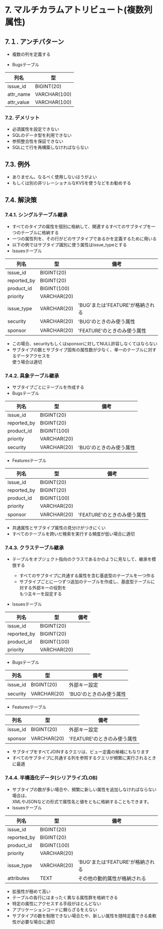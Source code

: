 # 7. マルチカラムアトリビュート(複数列属性)

## 7.１. アンチパターン
- 複数の列を定義する

- Bugsテーブル

| 列名 | 型 |
|----|----|
| issue_id | BIGINT(20) |
| attr_name | VARCHAR(100) |
| attr_value | VARCHAR(100) |

### 7.2. デメリット
- 必須属性を設定できない
- SQLのデータ型を利用できない
- 参照整合性を保証できない
- SQLにて行を再構築しなければならない

## 7.3. 例外
- ありません。なるべく使用しないほうがよい
- もしくは別の非リレーショナルなKVSを使うなどをお勧めする

## 7.4. 解決策
### 7.4.1. シングルテーブル継承
- すべてのタイプの属性を個別に格納して、関連するすべてのサブタイプを一つのテーブルに格納する
- 一つの属性列を、その行がどのサブタイプであるかを定義するために用いる
- 以下の例ではサブタイプ識別に使う属性はissue_typeとする
- Issuesテーブル

| 列名 | 型 | 備考|
|----|----|----|
| issue_id | BIGINT(20) | |
| reported_by | BIGINT(20) | |
| product_id | BIGINT(100) | |
| priority | VARCHAR(20) | |
| issue_type | VARCHAR(20) | 'BUG'または'FEATURE'が格納される |
| security | VARCHAR(20) | 'BUG'のときのみ使う属性 |
| sponsor | VARCHAR(20) | 'FEATURE'のときのみ使う属性 |

- この場合、securityもしくはsponsorに対してNULL許容しなくてはならない
- サブタイプの数とサブタイプ固有の属性数が少なく、単一のテーブルに対するデータアクセスを  
使う場合は適切

### 7.4.2. 具象テーブル継承
- サブタイプごとにテーブルを作成する
- Bugsテーブル

| 列名 | 型 | 備考|
|----|----|----|
| issue_id | BIGINT(20) | |
| reported_by | BIGINT(20) | |
| product_id | BIGINT(100) | |
| priority | VARCHAR(20) | |
| security | VARCHAR(20) | 'BUG'のときのみ使う属性 |

- Featuresテーブル

| 列名 | 型 | 備考|
|----|----|----|
| issue_id | BIGINT(20) | |
| reported_by | BIGINT(20) | |
| product_id | BIGINT(100) | |
| priority | VARCHAR(20) | |
| sponsor | VARCHAR(20) | 'FEATURE'のときのみ使う属性 |

- 共通属性とサブタイプ属性の見分けがつきにくい
- すべてのテーブルを跨いだ検索を実行する頻度が低い場合に適切

### 7.4.3. クラステーブル継承
- テーブルをオブジェクト指向のクラスであるかのように見なして、継承を模倣する
  - すべてのサブタイプに共通する属性を含む基底型のテーブルを一つ作る
  - サブタイプごとに一つずつ追加のテーブルを作成し、基底型テーブルに対する外部キーの役割を  
  もつ主キーを設定する

- Issuesテーブル

| 列名 | 型 | 備考|
|----|----|----|
| issue_id | BIGINT(20) | |
| reported_by | BIGINT(20) | |
| product_id | BIGINT(100) | |
| priority | VARCHAR(20) | |


- Bugsテーブル

| 列名 | 型 | 備考|
|----|----|----|
| issue_id | BIGINT(20) | 外部キー設定 |
| security | VARCHAR(20) | 'BUG'のときのみ使う属性 |

- Featuresテーブル

| 列名 | 型 | 備考|
|----|----|----|
| issue_id | BIGINT(20) | 外部キー設定 |
| sponsor | VARCHAR(20) | 'FEATURE'のときのみ使う属性 |

- サブタイプをすべてJOINするクエリは、ビュー定義の候補にもなります
- すべてのサブタイプに共通する列を参照するクエリが頻繁に実行されるときに最適

### 7.4.4. 半構造化データ(シリアライズLOB)
- サブタイプの数が多い場合や、頻繁に新しい属性を追加しなければならない場合は、  
XMLやJSONなどの形式で属性名と値をともに格納することもできます。
- Issuesテーブル

| 列名 | 型 | 備考|
|----|----|----|
| issue_id | BIGINT(20) | |
| reported_by | BIGINT(20) | |
| product_id | BIGINT(100) | |
| priority | VARCHAR(20) | |
| issue_type | VARCHAR(20) | 'BUG'または'FEATURE'が格納される |
| attributes | TEXT | その他の動的属性が格納される |

- 拡張性が極めて高い
- テーブルの各行にはまったく異なる属性群を格納できる
- 特定の属性にアクセスする手段がほとんどない
- アプリケーションコードに頼らざるをえない
- サブタイプの数を制限できない場合たや、新しい属性を随時定義できる柔軟性が必要な場合に適切
